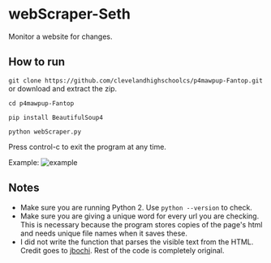 # webScraper-Seth
Monitor a website for changes.

## How to run

`git clone https://github.com/clevelandhighschoolcs/p4mawpup-Fantop.git` or download and extract the zip.

`cd p4mawpup-Fantop`

`pip install BeautifulSoup4`

`python webScraper.py`

Press control-c to exit the program at any time.


Example:
![example](https://i.cubeupload.com/WeFVCp.png)

## Notes

* Make sure you are running Python 2. Use `python --version` to check.
* Make sure you are giving a unique word for every url you are checking. This is necessary because the program stores copies of the page's html and needs unique file names when it saves these.
* I did not write the function that parses the visible text from the HTML. Credit goes to [jbochi](https://stackoverflow.com/users/230636/jbochi). Rest of the code is completely original.
